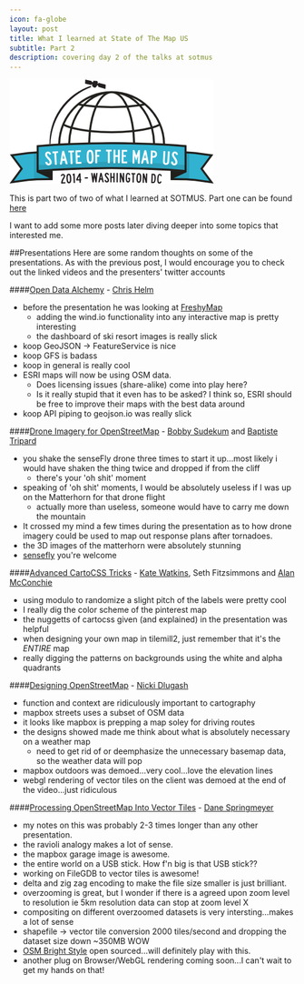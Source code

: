 ```yaml
---
icon: fa-globe
layout: post
title: What I learned at State of The Map US
subtitle: Part 2
description: covering day 2 of the talks at sotmus
---
```

[![SOTMUS](/assets/img/logo.png)](http://stateofthemap.us)

This is part two of two of what I learned at SOTMUS. Part one can be found [here](/2014/04/15/state-of-the-map-us-part-1/)

I want to add some more posts later diving deeper into some topics that interested me.

##Presentations
Here are some random thoughts on some of the presentations. As with the previous post, I would encourage you to check out the linked videos and the presenters' twitter accounts

####[Open Data Alchemy](http://stateofthemap.us/session/making-data-alchemy/) - [Chris Helm](https://twitter.com/cwhelm)
* before the presentation he was looking at [FreshyMap](http://freshymap.com/)
    * adding the wind.io functionality into any interactive map is pretty interesting
    * the dashboard of ski resort images is really slick
* koop GeoJSON -> FeatureService is nice
* koop GFS is badass
* koop in general is really cool
* ESRI maps will now be using OSM data.
    * Does licensing issues (share-alike) come into play here?
    * Is it really stupid that it even has to be asked? I think so, ESRI should be free to improve their maps with the best data around
* koop API piping to geojson.io was really slick

####[Drone Imagery for OpenStreetMap](http://stateofthemap.us/session/future-relationship-between-osm-and-uavs/) - [Bobby Sudekum](https://twitter.com/bobws) and [Baptiste Tripard]()
* you shake the senseFly drone three times to start it up...most likely i would have shaken the thing twice and dropped if from the cliff
    * there's your 'oh shit' moment
* speaking of 'oh shit' moments, I would be absolutely useless if I was up on the Matterhorn for that drone flight
    * actually more than useless, someone would have to carry me down the mountain
* It crossed my mind a few times during the presentation as to how drone imagery could be used to map out response plans after tornadoes.
* the 3D images of the matterhorn were absolutely stunning
* [sensefly](http://www.sensefly.com) you're welcome

####[Advanced CartoCSS Tricks](http://stateofthemap.us/session/advanced-cartocss-tricks/) - [Kate Watkins](https://twitter.com/kateyw), Seth Fitzsimmons and [Alan McConchie](https://twitter.com/mappingmashups)
* using modulo to randomize a slight pitch of the labels were pretty cool
* I really dig the color scheme of the pinterest map
* the nuggetts of cartocss given (and explained) in the presentation was helpful
* when designing your own map in tilemill2, just remember that it's the *ENTIRE* map
* really digging the patterns on backgrounds using the white and alpha quadrants

####[Designing OpenStreetMap](http://stateofthemap.us/session/designing-openstreetmap/) - [Nicki Dlugash](https://twitter.com/nickidlugash)
* function and context are ridiculously important to cartography
* mapbox streets uses a subset of OSM data
* it looks like mapbox is prepping a map soley for driving routes
* the designs showed made me think about what is absolutely necessary on a weather map
    * need to get rid of or deemphasize the unnecessary basemap data, so the weather data will pop
* mapbox outdoors was demoed...very cool...love the elevation lines
* webgl rendering of vector tiles on the client was demoed at the end of the video...just ridiculous

####[Processing OpenStreetMap Into Vector Tiles](http://stateofthemap.us/session/processing-openstreetmap-into-vector-tiles/) - [Dane Springmeyer](https://twitter.com/springmeyer)
* my notes on this was probably 2-3 times longer than any other presentation.
* the ravioli analogy makes a lot of sense.
* the mapbox garage image is awesome.
* the entire world on a USB stick. How f'n big is that USB stick??
* working on FileGDB to vector tiles is awesome!
* delta and zig zag encoding to make the file size smaller is just brilliant.
* overzooming is great, but I wonder if there is a agreed upon zoom level to resolution ie 5km resolution data can stop at zoom level X
* compositing on different overzoomed datasets is very intersting...makes a lot of sense
* shapefile -> vector tile conversion 2000 tiles/second and dropping the dataset size down ~350MB WOW
* [OSM Bright Style](https://github.com/mapbox/osm-bright.tm2) open sourced...will definitely play with this.
* another plug on Browser/WebGL rendering coming soon...I can't wait to get my hands on that!
